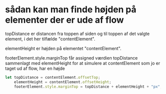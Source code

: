 # sådan kan man finde højden på elementer der er ude af flow

topDistance er distancen fra toppen af siden og til toppen af det valgte element, i det her tilfælde "contentElement".

elementHeight er højden på elementet "contentElement".

footerElement.style.marginTop får assigned værdien topDistance sammenlagt med elementHeight for at simulere at contentElement som jo er taget ud af flow, har en højde

```javascript
let topDistance = contentElement.offsetTop;
	elementHeight = contentElement.offsetHeight;
	footerElement.style.marginTop = topDistance + elementHeight + "px";
```